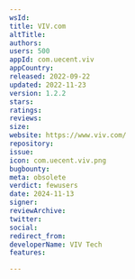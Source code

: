 ```yaml
---
wsId: 
title: VIV.com
altTitle: 
authors: 
users: 500
appId: com.uecent.viv
appCountry: 
released: 2022-09-22
updated: 2022-11-23
version: 1.2.2
stars: 
ratings: 
reviews: 
size: 
website: https://www.viv.com/
repository: 
issue: 
icon: com.uecent.viv.png
bugbounty: 
meta: obsolete
verdict: fewusers
date: 2024-11-13
signer: 
reviewArchive: 
twitter: 
social: 
redirect_from: 
developerName: VIV Tech
features: 

---
```


